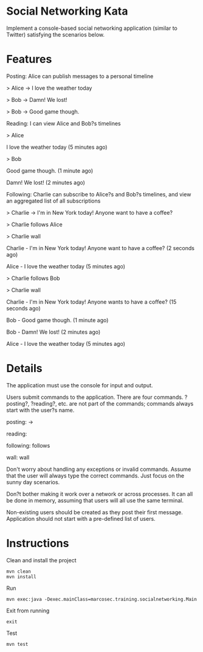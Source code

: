 Social Networking Kata
======================

Implement a console-based social networking application (similar to Twitter) satisfying the scenarios below.

Features
========
Posting: Alice can publish messages to a personal timeline

\> Alice -> I love the weather today

\> Bob -> Damn! We lost!

\> Bob -> Good game though.

Reading: I can view Alice and Bob?s timelines

\> Alice

I love the weather today (5 minutes ago)

\> Bob

Good game though. (1 minute ago)

Damn! We lost! (2 minutes ago)

Following: Charlie can subscribe to Alice?s and Bob?s timelines, and view an aggregated list of all subscriptions

\> Charlie -> I'm in New York today! Anyone want to have a coffee?

\> Charlie follows Alice

\> Charlie wall

Charlie - I'm in New York today! Anyone want to have a coffee? (2 seconds ago)

Alice - I love the weather today (5 minutes ago)

\> Charlie follows Bob

\> Charlie wall

Charlie - I'm in New York today! Anyone wants to have a coffee? (15 seconds ago)

Bob - Good game though. (1 minute ago)

Bob - Damn! We lost! (2 minutes ago)

Alice - I love the weather today (5 minutes ago)

Details
=======
The application must use the console for input and output.

Users submit commands to the application. There are four commands. ?posting?, ?reading?, etc. are not part of the commands; commands always start with the user?s name.

posting: <user name> -> <message>

reading: <user name>

following: <user name> follows <another user>

wall: <user name> wall

Don't worry about handling any exceptions or invalid commands. Assume that the user will always type the correct commands. Just focus on the sunny day scenarios.

Don?t bother making it work over a network or across processes. It can all be done in memory, assuming that users will all use the same terminal.

Non-existing users should be created as they post their first message. Application should not start with a pre-defined list of users.

Instructions
============
Clean and install the project
```
mvn clean
mvn install
```
Run
```
mvn exec:java -Dexec.mainClass=marcosec.training.socialnetworking.Main
```
Exit from running
```
exit
```
Test
```
mvn test
```